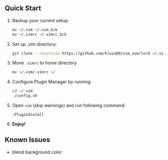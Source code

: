 ## Quick Start
1. Backup your current setup:

   ```bash
   mv ~/.vim ~/.vim_bck
   mv ~/.vimrc ~/.vimrc_bck
   ```

2. Set up .vim directory:

   ```bash
   git clone --recursive https://github.com/kluza09/vim_overlord ~/.vim
   ```

3. Move `.vimrc` to home directory
   ```bash
   mv ~/.vim/.vimrc ~/
   ```

4. Configure Plugin Manager by running:

   ```bash
   cd ~/.vim
   ./config.sh
   ```

5. Open `vim` (skip warnings) and run following command:
   ```vim
   :PluginInstall
   ```

6. **Enjoy!**
 
 
## Known Issues

* blend background color
